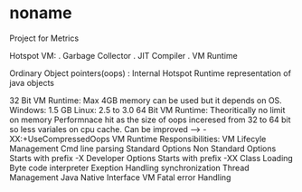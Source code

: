 # noname
Project for Metrics 

Hotspot VM:
. Garbage Collector
. JIT Compiler
. VM Runtime

Ordinary Object pointers(oops) : Internal Hotspot Runtime representation of java objects

32 Bit VM Runtime: 
    Max 4GB memory can be used but it depends on OS. 
    Windows: 1.5 GB
    Linux: 2.5 to 3.0
64 Bit VM Runtime:
    Theoritically no limit on memory 
    Performnace hit as the size of oops inceresed from 32 to 64 bit so less variales on cpu cache.
        Can be improved --> -XX:+UseCompressedOops
VM Runtime Responsibilities:
    VM Lifecyle Management
    Cmd line parsing
        Standard Options
        Non Standard Options
            Starts with prefix -X
        Developer Options
            Starts with prefix -XX
    Class Loading
    Byte code interpreter
    Exeption Handling
    synchronization
    Thread Management
    Java Native Interface
    VM Fatal error Handling
    
    
    
